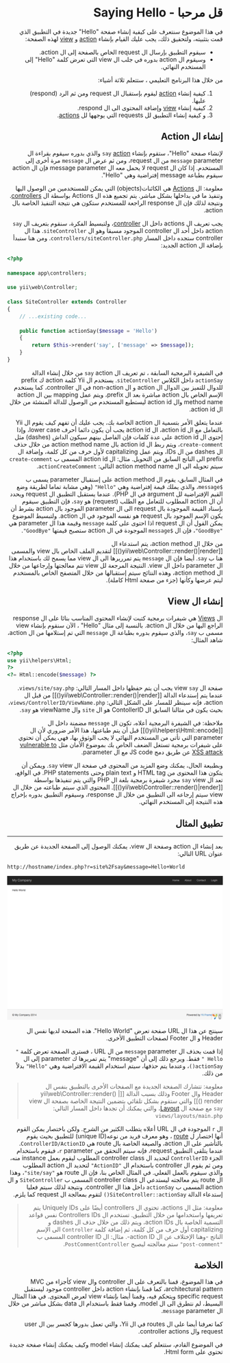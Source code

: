 # <div dir="rtl">قل مرحبا - Saying Hello</div>

<p dir="rtl">
    في هذا الموضوع سنتعرف على كيفية إنشاء صفحة "Hello" جديدة في التطبيق الذي قمت بتثبيته، ولتحقيق ذلك، يجب عليك القيام بإنشاء <a href="../guide/structure-controllers.md#creating-actions">action</a> و <a href="../guide/structure-views.md">view</a> لهذه الصفحة:
</p>

<ul dir="rtl">
    <li>سيقوم التطبيق بإرسال ال request الخاص بالصفحة إلى ال action.</li>
    <li>وسيقوم ال action بدوره في جلب ال view التي تعرض كلمة "Hello" إلى المستخدم النهائي.</li>
</ul>

<p dir="rtl">
    من خلال هذا البرنامج التعليمي ، ستتعلم ثلاثة أشياء: 
</p>

<ol dir="rtl">
    <li>كيفية إنشاء <a href="../guide/structure-controllers.md#creating-actions">action</a> ليقوم بإستقبال ال request ومن ثم الرد (respond) عليها.</li>
    <li>كيفية إنشاء <a href="../guide/structure-views.md">view</a> وإضافة المحتوى الى ال respond.</li>
    <li>و كيفية إنشاء التطبيق لل requests التي يوجهها لل <a href="../guide/structure-controllers.md#creating-actions">actions</a>. </li>
</ol>

##  <div dir="rtl">إنشاء ال Action</div> <span id="creating-action"></span>

<p dir="rtl">
    لإنشاء صفحة "Hello"، ستقوم بإنشاء <code>say</code> <a href="../guide/structure-controllers.md#creating-actions">action</a> والذي بدوره سيقوم  بقراءة ال <code>message</code> parameter من ال request، ومن ثم عرض ال <code>message</code> مرة أخرى إلى المستخدم. إذا كان ال request لا يحمل معه ال message parameter فإن ال action سيقوم بطباعة message إفتراضية وهي "Hello".
</p>

<blockqoute class="info"><p dir="rtl">
    معلومة: ال <a href="../guide/structure-controllers.md#creating-actions">Actions</a> هي الكائنات(objects) التي يمكن للمستخدمين من الوصول اليها وتنفيذ ما في بداخلها بشكل مباشر.  يتم تجميع هذه ال Actions بواسطة ال <a href="../guide/structure-controllers.md">controllers</a>. ونتيجة لذلك فإن ال response الراجعة للمستخدم ستكون هي نتيجة التنفيذ الخاصة بال action. 
</p></blockqoute>

<p dir="rtl">
    يجب تعريف ال actions داخل ال <a href="../guide/structure-controllers.md">controller</a>، ولتبسيط الفكرة، سنقوم بتعريف ال <code>say</code> action داخل أحد ال controller الموجود مسبقا وهو ال <code>siteController</code>. هذا ال controller ستجده داخل المسار <code>controllers/siteController.php</code>. ومن هنا سنبدأ بإضافة ال action الجديد: 
</p>

```php
<?php

namespace app\controllers;

use yii\web\Controller;

class SiteController extends Controller
{
    // ...existing code...

    public function actionSay($message = 'Hello')
    {
        return $this->render('say', ['message' => $message]);
    }
}
```

<p dir="rtl">
    في الشيفرة البرمجية السابقة ، تم تعريف ال <code>say</code> action من خلال إنشاء الدالة <code>actionSay</code> داخل الكلاس  <code>siteController</code>. يستخدم ال Yii كلمة action ك prefix للدوال للتميز بين الدوال ال action و ال non-action في ال controller، كما يستخدم الإسم الخاص بال action مباشرة بعد ال prefix، ويتم عمل mapping بين ال action method name وال action id ليستطيع المستخدم من الوصول للدالة المنشئة من خلال ال action id. 
</p>

<p dir="rtl">
    عندما يتعلق الأمر بتسمية ال action الخاصة بك، يجب عليك  أن تفهم كيف يقوم ال Yii بالتعامل مع ال action id، ال action id يجب أن يكون دائما أحرف lower case، وإذا إحتوى ال action id على عدة كلمات فإن الفاصل بينهم سيكون الداش (dashes)  مثل  <code>create-comment</code>، ويتم ربط ال action id بال action method name من  خلال حذف ال dashes من ال IDs، ويتم عمل capitalizing لأول خرف من كل كلمة، وإضافة ال prefix الى الناتج السابق من التحويل. مثال: ال action id المسمى ب <code>create-comment</code> سيتم تحويله الى ال action method name التالي: <code>actionCreateComment</code>. 
</p>

<p dir="rtl">
    في المثال السابق، يقوم ال action method على إستقبال parameter يسمى ب <code>$message</code>، والذي يملك قيمة إفتراضية وهي <code>"Hello"</code> (وهي مشابة تماما لطريقة وضع القيم الإفتراضية لل argument في ال PHP). عندما يستقبل التطبيق ال request ويحدد أن ال action المطلوب للتعامل مع الطلب (request) هو <code>say</code>، فإن التطبيق سيقوم بإسناد القيمة الموجودة بال request الى ال parameter الموجود بال action بشرط أن يكون الإسم الموجود بال request هو نفسه الموجود في ال action. ولتبسيط الموضوع يمكن القول أن ال request اذا احتوى على كلمة <code>message</code> وقيمة هذا ال parameter هي <code>"GoodBye"</code>، فإن ال <code>$message</code> الموجودة في ال action ستصبح قيمتها <code>"GoodBye"</code>.  
</p>


<p dir="rtl">
    من خلال ال action method، يتم استدعاء ال  [[yii\web\Controller::render()|render()]] لتقديم
الملف الخاص بال view والمسمى هنا ب <code>say</code>. أيضا فإن ال <code>message</code> يتم تمرريرها الى ال view مما يسمح لك باستخدام هذا ال parameter داخل ال view. النتيجة المرجعة لل view تتم معالجتها وإرجاعها من خلال ال action method، وهذه النتائج سيتم إستقبالها من خلال المتصفح الخاص بالمستخدم ليتم عرضها وكأنها (جزء من صفحة Html كاملة). 
</p>

## <div dir="rtl">إنشاء ال View</div> <span id="creating-view"></span>

<p dir="rtl">
    ال <a href="../guide/structure-views.md">Views</a> هي شيفرات برمجية كتبت ﻹنشاء المحتوى المناسب بنائا على ال response الراجع اليها من خلال ال action. 
    بالنسبة إلى مثال "Hello" ، الآن سنقوم بإنشاء view مسمى ب <code>say</code>، والذي سيقوم بدوره بطباعة ال <code>message</code> التي تم إستلامها من ال action، شاهد المثال: 
</p>


```php
<?php
use yii\helpers\Html;
?>
<?= Html::encode($message) ?>
```

<p dir="rtl">
    صفحة ال view <code>say</code> يجب أن يتم حفظها داخل المسار التالي: <code>views/site/say.php</code>. عندما يتم إستدعاء الدالة [[yii\web\Controller::render()|render()]] من قبل ال action، فإنه سينظر للمسار على الشكل التالي: <code>views/ControllerID/ViewName.php</code>، بحيث يكون في مثالنا السابق ال ContollerID هو ال <code>site</code> وال viewName هو <code>say</code>.
</p>

<p dir="rtl">
    ملاحظة:  في الشيفرة البرمجية أعلاه، تكون ال <code>message</code> مضمنة داخل ال  [[yii\helpers\Html::encode()]] قبل أن يتم طباعتها، هذا الأمر ضروري لأن ال parameter التي تأتي من المستخدم النهائي لا يجب الوثوق بها،  فهي يمكن أن تحتوي على شيفرات برمجية تستغل الضعف الحاص بك بموضوع الأمان مثل <a href="https://en.wikipedia.org/wiki/Cross-site_scripting">vulnerable to XSS attack</a> عن طريق دمج JS code مع ال parameter. 
</p>

<p dir="rtl">
    وبطبيعة الحال، يمكنك وضع المزيد من المحتوى في صفحة ال <code>say</code> view. ويمكن أن يتكون هذا المحتوى من HTML tag و plain text وحتى PHP statements.
في الواقع، تعد ال <code>say</code> view مجرد شيفرة برمجية بلغة ال PHP والتي يتم تنفيذها بواسطة [[yii\web\Controller::render()|render()]].
المحتوى الذي سيتم طباعته من خلال ال view سيتم إرجاعه الى التطبيق من خلال ال response، وسيقوم التطبيق بدوره بإخراج هذه النتيجة إلى المستخدم النهائي.
</p>


## <div dir="rtl">تطبيق المثال</div> <span id="trying-it-out"></span>
-------------

<p dir="rtl">
بعد إنشاء ال action وصفحة ال view،  يمكنك الوصول إلى الصفحة الجديدة عن طريق  عنوان URL التالي:    
</p>

```
http://hostname/index.php?r=site%2Fsay&message=Hello+World
```

![Hello World](../guide/images/start-hello-world.png)

<p dir="rtl">
    سينتج عن هذا ال URL صفحة تعرض "Hello World". هذه الصفحة لديها نفس ال Header و ال Footer لصفحات التطبيق الأخرى.
</p>

<p dir="rtl">
    إذا قمت بحذف ال <code>message</code> parameter من ال URL ، فسترى الصفحة تعرض كلمة <code>" Hello "</code> فقط. ويرجع ذلك إلى أن "message" يتم تمريرها ك parameter إلى ال  <code>actionSay()</code>، وعندما يتم حذفها، سيتم استخدام القيمة الافتراضية وهي <code>"Hello"</code> بدلاً من ذلك.
</p>

<blockquote class="info"><p dir="rtl">
    معلومة: تتشارك الصفحة الجديدة مع الصفحات الأخرى بالتطبيق بنفس ال Header وال Footer وذلك بسبب الدالة  [[yii\web\Controller::render() | render ()]] والتي ستقوم بشكل تلقائي بتضمين النتيجة الخاصة بصفحة ال view <code>say</code> مع صفحة ال <a href="../guide/structure-views.md#layouts">Layout</a>، والتي يمكنك أن تجدها داخل المسار التالي: <code>views/layouts/main.php</code>
</p></blockquote>

<p dir="rtl">
    ال <code>r</code> الموجودة في ال URL أعلاه يتطلب الكثير من الشرح. ولكن باختصار يمكن القوم أنها اختصار ل <a href="../guide/runtime-routing.md">route</a> ، وهو معرف فريد من نوعه(unique ID) للتطبيق بحيث يقوم بالتأشير على ال action، والصيغة الخاصة بال route هي <code>ControllerID/ActionID</code>. عندما يتلقى التطبيق request، فإنه سيتم التحقق من <code>r</code> parameter، فيقوم باستخدام الجزء <code>ControllerID</code> لتحديد ال controller class المطلوب ليقوم بعمل instance منه، ومن ثم يقوم ال controller باستخدام ال <code>"ActionID"</code> لتحديد ال action المطلوب والذي سيقوم بالعمل الفعلي.
 في المثال الخاص بنا، فإن ال route هو  <code>"site/say"</code>، وهذا ال route يتم معالجته ليستدعي ال controller class المسمى ب <code>SiteController</code> و ال action المسمى ب <code>actionSay</code> داخل هذا ال controller، ونتيجة لذلك سيتم فعليا إستدعاء الدالة  <code>SiteController::actionSay()</code> لتقوم بمعالجة ال request كما يلزم. 
</p>

<blockquote><p dir="rtl">
    معلومة: مثل ال actions، تحتوي ال controllers أيضًا على Uniquely IDs يتم تعريفها واستخدامها من خلال التطبيق. تستخدم ال Controllers IDs نفس قواعد التسمية الخاصة بال action IDs، ويتم ذلك من خلال حذف ال dashes و capitalizing أول حرف من كل كلمة، ثم إضافة كلمة <code>Controller</code> الى الإسم الناتج -وهنا الإختلاف عن ال action ID-. مثال: ال controller ID المسمى ب <code>"post-comment"</code> ستم معالجته ليصبح <code>PostCommentController</code>. 
</p></blockquote>


## <div dir="rtl">الخلاصة</div> <span id="summary"></span>

<p dir="rtl">
    في هذا الموضوع، قمنا بالتعرف على ال controller وال view كأجزاء من MVC architectural pattern، كما قمنا بإنشاء action داخل controller موجود ليستقبل  specific request ويتحكم فيه، وقمنا أيضا بإنشاء view لعرض المحتوى. في هذا المثال البسيط، لم نتطرق الى ال model، وقمنا فقط باستخدام  ال data بشكل مباشر من خلال ال <code>message</code> parameter. 
</p>

<p dir="rtl">
    كما تعرفنا أيضا على ال routes في ال Yii، والتي تعمل بدورها كجسر بين ال user request وال controller actions. 
</p>

<p dir="rtl">
    في الموضوع القادم، ستتعلم كيف يمكنك إنشاء model وكيف يمكنك إنشاء صفحة جديدة تحتوي على Html form.
</p>
